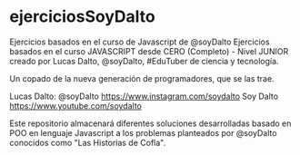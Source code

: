 # ejerciciosSoyDalto
Ejercicios basados en el curso de Javascript de @soyDalto
Ejercicios basados en el curso JAVASCRIPT desde CERO (Completo) - Nivel JUNIOR creado por Lucas Dalto, @soyDalto, #EduTuber de ciencia y tecnología.

Un copado de la nueva generación de programadores, que se las trae.

Lucas Dalto: 
@soyDalto https://www.instagram.com/soydalto
Soy Dalto https://www.youtube.com/soydalto

Este repositorio almacenará diferentes soluciones desarrolladas basado en POO en lenguaje Javascript a los problemas planteados por @soyDalto conocidos como "Las Historias de Cofla".
